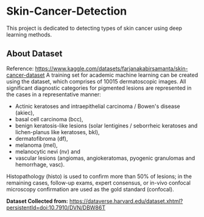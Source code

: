 # Skin-Cancer-Detection
This project is dedicated to detecting types of skin cancer using deep learning methods.

## About Dataset
Reference: https://www.kaggle.com/datasets/farjanakabirsamanta/skin-cancer-dataset
A training set for academic machine learning can be created using the dataset, which comprises of 10015 dermatoscopic images. All significant diagnostic categories for pigmented lesions are represented in the cases in a representative manner:

- Actinic keratoses and intraepithelial carcinoma / Bowen's disease (akiec),
- basal cell carcinoma (bcc),
- benign keratosis-like lesions (solar lentigines / seborrheic keratoses and lichen-planus like keratoses, bkl),
- dermatofibroma (df),
- melanoma (mel),
- melanocytic nevi (nv) and
- vascular lesions (angiomas, angiokeratomas, pyogenic granulomas and hemorrhage, vasc).

Histopathology (histo) is used to confirm more than 50% of lesions; in the remaining cases, follow-up exams, expert consensus, or in-vivo confocal microscopy confirmation are used as the gold standard (confocal).

**Dataset Collected from:**
https://dataverse.harvard.edu/dataset.xhtml?persistentId=doi:10.7910/DVN/DBW86T
